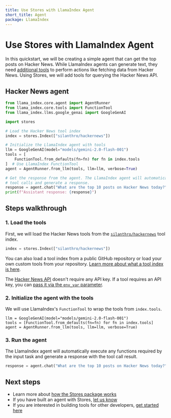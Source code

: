 ```yaml
---
title: Use Stores with LlamaIndex Agent
short_title: Agent
package: LlamaIndex
---
```


# Use Stores with LlamaIndex Agent

In this quickstart, we will be creating a simple agent that can get the top posts on Hacker News. While LlamaIndex agents can generate text, they need [additional tools](https://docs.llamaindex.ai/en/stable/module_guides/deploying/agents/tools/) to perform actions like fetching data from Hacker News. Using Stores, we will add tools for querying the Hacker News API.

## Hacker News agent

```python
from llama_index.core.agent import AgentRunner
from llama_index.core.tools import FunctionTool
from llama_index.llms.google_genai import GoogleGenAI

import stores

# Load the Hacker News tool index
index = stores.Index(["silanthro/hackernews"])

# Initialize the LlamaIndex agent with tools
llm = GoogleGenAI(model="models/gemini-2.0-flash-001")
tools = [
    FunctionTool.from_defaults(fn=fn) for fn in index.tools
]  # Use LlamaIndex FunctionTool
agent = AgentRunner.from_llm(tools, llm=llm, verbose=True)

# Get the response from the agent. The LlamaIndex agent will automatically execute
# tool calls and generate a response.
response = agent.chat("What are the top 10 posts on Hacker News today?")
print(f"Assistant response: {response}")
```

## Steps walkthrough

### 1. Load the tools

First, we will load the Hacker News tools from the [`silanthro/hackernews`](https://github.com/silanthro/hackernews) tool index.

```python
index = stores.Index(["silanthro/hackernews"])
```

You can also load a tool index from a public GitHub repository or load your own custom tools from your repository. [Learn more about what a tool index is here](/docs/guide/_index/what_is_an_index).

The [Hacker News API](https://github.com/HackerNews/API) doesn't require any API key. If a tool requires an API key, you can [pass it via the `env_var` parameter](/docs/guide/remote_index/environment_variables).

### 2. Initialize the agent with the tools

We will use LlamaIndex's `FunctionTool` to wrap the tools from `index.tools`.

```python{2}
llm = GoogleGenAI(model="models/gemini-2.0-flash-001")
tools = [FunctionTool.from_defaults(fn=fn) for fn in index.tools]
agent = AgentRunner.from_llm(tools, llm=llm, verbose=True)
```


### 3. Run the agent

The LlamaIndex agent will automatically execute any functions required by the input task and generate a response with the tool call result.

```python
response = agent.chat("What are the top 10 posts on Hacker News today?")
```

## Next steps

- Learn more about [how the Stores package works](/docs/guide)
- If you have built an agent with Stores, [let us know](http://twitter.com/alfred_lua)
- If you are interested in building tools for other developers, [get started here](/docs/contribute)
